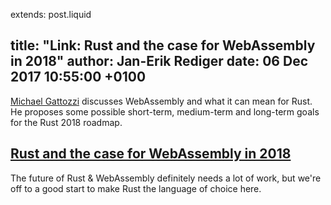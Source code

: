 extends: post.liquid

title: "Link: Rust and the case for WebAssembly in 2018"
author: Jan-Erik Rediger
date: 06 Dec 2017 10:55:00 +0100
---

[Michael Gattozzi](https://mgattozzi.com/about) discusses WebAssembly and what it can mean for Rust.
He proposes some possible short-term, medium-term and long-term goals for the Rust 2018 roadmap.


## [Rust and the case for WebAssembly in 2018](https://mgattozzi.com/rust-wasm)

The future of Rust & WebAssembly definitely needs a lot of work, but we're off to a good start to make Rust the language of choice here.
